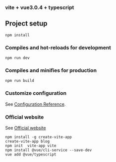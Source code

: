 
### vite + vue3.0.4 + typescript

## Project setup
```
npm install
```

### Compiles and hot-reloads for development
```
npm run dev
```

### Compiles and minifies for production
```
npm run build
```

### Customize configuration
See [Configuration Reference](https://cli.vuejs.org/config/).

### Official website
See [Official website](https://v3.cn.vuejs.org/)

```shell
npm install -g create-vite-app
create-vite-app blog
npm init  vite-app vite
npm install @vue/cli-service --save-dev
vue add @vue/typescript
```